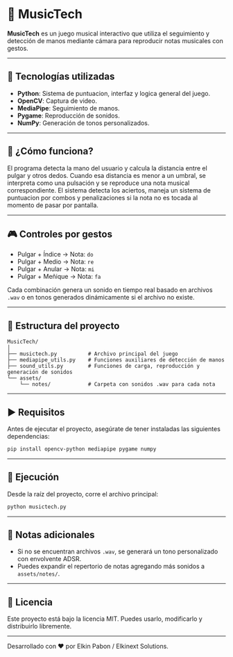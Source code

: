 # 🎵 MusicTech

**MusicTech** es un juego musical interactivo que utiliza el seguimiento y detección de manos mediante cámara para reproducir notas musicales con gestos.

---

## 🧠 Tecnologías utilizadas

- **Python**: Sistema de puntuacion, interfaz y logica general del juego.
- **OpenCV**: Captura de video.
- **MediaPipe**: Seguimiento de manos.
- **Pygame**: Reproducción de sonidos.
- **NumPy**: Generación de tonos personalizados.

---

## 🚀 ¿Cómo funciona?

El programa detecta la mano del usuario y calcula la distancia entre el pulgar y otros dedos. Cuando esa distancia es menor a un umbral, se interpreta como una pulsación y se reproduce una nota musical correspondiente.
El sistema detecta los aciertos, maneja un sistema de puntuacion por combos y penalizaciones si la nota no es tocada al momento de pasar por pantalla.

---

## 🎮 Controles por gestos

- Pulgar + Índice → Nota: `do`
- Pulgar + Medio → Nota: `re`
- Pulgar + Anular → Nota: `mi`
- Pulgar + Meñique → Nota: `fa`

Cada combinación genera un sonido en tiempo real basado en archivos `.wav` o en tonos generados dinámicamente si el archivo no existe.

---

## 📁 Estructura del proyecto

```
MusicTech/
│
├── musictech.py          # Archivo principal del juego
├── mediapipe_utils.py    # Funciones auxiliares de detección de manos
├── sound_utils.py        # Funciones de carga, reproducción y generación de sonidos
└── assets/
    └── notes/            # Carpeta con sonidos .wav para cada nota
```

---

## ▶️ Requisitos

Antes de ejecutar el proyecto, asegúrate de tener instaladas las siguientes dependencias:

```bash
pip install opencv-python mediapipe pygame numpy
```

---

## 🧹 Ejecución

Desde la raíz del proyecto, corre el archivo principal:

```bash
python musictech.py
```

---

## 📌 Notas adicionales

- Si no se encuentran archivos `.wav`, se generará un tono personalizado con envolvente ADSR.
- Puedes expandir el repertorio de notas agregando más sonidos a `assets/notes/`.

---

## 📜 Licencia

Este proyecto está bajo la licencia MIT. Puedes usarlo, modificarlo y distribuirlo libremente.

---

Desarrollado con ❤️ por Elkin Pabon / Elkinext Solutions.

